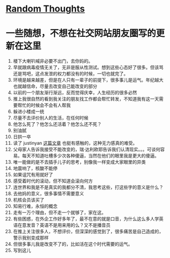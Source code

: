 # [Random Thoughts](https://github.com/yihong0618/gitblog/issues/242)

# 一些随想，不想在社交网站朋友圈写的更新在这里

1. 楼下大喇叭喊非必要不出门，去你妈的。
2. 早就跟病毒疫情无关了，无非是服从性测试。想到这些心态好了很多。但该骂还是骂吧，这点发泄的权力都没有的时候，一切也就完了。
3. 环境是越来越差，但是在人只有一辈子的前提下，很多事儿是运气。年纪越大也就越信命，尽量去改变自己能改变的部分
4. 以前的一个朋友渐行渐远，反而觉得庆幸，人生经历的很多必然
5. 推上我很自然的看到我关注的朋友找工作都会帮忙转发，不知道我有这一天需要帮忙的时候会不会有人帮我
6. 躲进小楼成一统
7. 尽量不去评价别人的生活，在任何时候
8. 他怎么死了？他怎么还活着？他怎么还不死？
9. 别油腻
10. 日拱一卒
11. 读了 justinyan [这篇文章](https://justinyan.me/post/5298) 也挺有感触的，这种无力感真的难受。
12. 父母家人告诉我接受不能改变的，瑞·达利欧耶告诉我们认清现实。。。可谈何容易。每天不知道吐槽多少次各种傻逼，当然在他们的眼里我是更大的傻逼。
13. 唯一能做的是不去插手儿子的思考，别像我一样变成大家眼里的异类
14. 地震响了，核酸不能停
15. 如果诅咒有用就好了
16. 感受着时代的滚动，但不知道会滚向何方
17. 连世界和我是不是真实的我都分不清，我思考这些，打这些字的意义是什么？
18. 去他妈的意义，很多事情不需要意义
19. 机核会员该买了
20. 知易行难，永恒的概念
21. 走有一万个理由，但不走一个就够了，家在这。
22. 有些困惑，在外企工作好多年了，最不在意的就是口音，为什么这么多人学英语在意发音？英语不是用来用的么？又不是播音员
23. 在推上关注很多人，不想评价，但深深的感觉到了，很多痛苦是自己造成的，警示我别变成那样
24. 但很多事儿我是改变不了的，比如活在这个时代需要的运气。
25. 写到这儿
